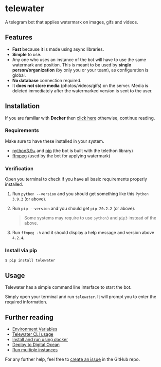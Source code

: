# telewater

A telegram bot that applies watermark on images, gifs and videos.

## Features

- **Fast** because it is made using async libraries.
- **Simple** to use.
- Any one who uses an instance of the bot will have to use the same watermark and position. This is meant to be used by **single person/organization** (by only you or your team), as configuration is global.
- **No database** connection required.
- It **does not store media** (photos/videos/gifs) on the server. Media is deleted immediately after the watermarked version is sent to the user.


## Installation

If you are familiar with **Docker** then [click here](https://github.com/aahnik/telewater/wiki/Install-and-run-using-docker) otherwise, continue reading.

### Requirements

Make sure to have these installed in your system.

- [python3.9+](https://www.python.org/) and [pip](https://pip.pypa.io/en/stable/installing/) (the bot is built with the telethon library)
- [ffmpeg](https://ffmpeg.org/) (used by the bot for applying watermark)

### Verification

Open you terminal to check if you have all basic requirements properly installed.

1. Run `python --version` and you should get something like this `Python 3.9.2` (or above).
2. Run `pip --version` and you should get `pip 20.2.2` (or above).

    > Some systems may require to use `python3` and `pip3` instead of the above.

3. Run `ffmpeg -h` and it should display a help message and version above `4.2.4`.

### Install via pip

```shell
$ pip install telewater
```


## Usage

Telewater has a simple command line interface to start the bot.

Simply open your terminal and run `telewater`. It will prompt you to enter the required information.


## Further reading

- [Environment Variables](https://github.com/aahnik/telewater/wiki/Environment-Variables)
- [Telewater CLI usage](https://github.com/aahnik/telewater/wiki/Telewater-CLI-usage)
- [Install and run using docker](https://github.com/aahnik/telewater/wiki/Install-and-run-using-docker)
- [Deploy to Digital Ocean](https://github.com/aahnik/telewater/wiki/Deploy-to-Digital-Ocean)
- [Run multiple instances](https://github.com/aahnik/telewater/wiki/Run-multiple-instances)


For any further help, feel free to [create an issue](https://github.com/aahnik/telewater/issues) in the GitHub repo.


<!-- AAHNIK 2021 -->
